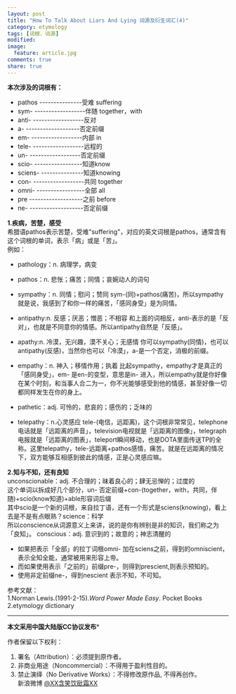 ```yaml
---
layout: post
title: "How To Talk About Liars And Lying 词源及衍生词汇(4)"
category: etymology
tags: [词根，词源]
modified:
image:
  feature: article.jpg
comments: true
share: true
---
```



**本次涉及的词根有：** 

- pathos  ---------------受难 suffering   
- sym- ------------------伴随 together，with
- anti- ------------------反对
- a- -------------------否定前缀 
- em- ------------------内部 in
- tele- ------------------远程的
- un-  ------------------否定前缀
- scio- -----------------知道know
- sciens- ---------------知道knowing
- con- ------------------共同 together
- omni- -----------------全部 all
- pre -------------------之前 before
- ne- -------------------否定前缀

**1.疾病，苦楚，感受**  
希腊语pathos表示苦楚，受难"suffering"，对应的英文词根是pathos，通常含有这个词根的单词，表示「病」或是「苦」。  
例如：  

- pathology：n. 病理学，病变
- pathos：n. 悲怅；痛苦；同情；哀婉动人的词句
- sympathy：n. 同情；慰问；赞同
sym-(同)+pathos(痛苦)，所以sympathy就是说，我感到了和你一样的痛苦，「感同身受」是为同情。

- antipathy:n. 反感；厌恶；憎恶；不相容
和上面的词相反，anti-表示的是「反对」，也就是不同意你的情感。所以antipathy自然是「反感」。

- apathy:n. 冷漠，无兴趣，漠不关心；无感情
你可以sympathy(同情)，也可以antipathy(反感)，当然你也可以「冷漠」，a-是一个否定，消极的前缀。

- empathy：n. 神入；移情作用；执着
比起sympathy，empathy才是真正的「感同身受」，em- 是en-的变型，意思是in- 进入，所以empathy就是你好像在某个时刻，和当事人合二为一，你不光能够感受到他的情感，甚至好像一切都同样发生在你的身上。

- pathetic：adj. 可怜的，悲哀的；感伤的；乏味的
- telepathy：n.心灵感应
tele-(电信，远距离)，这个词根非常常见，telephone电话就是「远距离的声音」，television电视就是「远距离的图像」，telegraph电报就是「远距离的图表」，teleport瞬间移动，也是DOTA里面传送TP的全称。这里telepathy，tele-远距离+pathos感情，痛苦。就是在远距离的情况下，双方能够互相感到彼此的情感，正是心灵感应嘛。

**2.知与不知，还有良知**  
unconscionable：adj. 不合理的；昧着良心的；肆无忌惮的；过度的  
这个单词以拆成好几个部分，un- 否定前缀+con-(together，with，共同，伴随)+scio(know知道)+able形容词后缀  
其中scio是一个新的词根，来自拉丁语，还有一个形式是sciens(knowing)，看上去是不是有点眼熟？science：科学  
所以conscience从词源意义上来讲，说的是你有辨别是非的知识，我们称之为「良知」。
conscious：adj. 意识到的；故意的；神志清醒的  

- 如果把表示「全部」的拉丁词根omni- 加在sciens之前，得到的omniscient，表示全知全能，通常被用来形容上帝。
- 而如果使用表示「之前的」前缀pre-，则得到prescient,则表示预知的。
- 使用非定前缀ne-，得到nescient 表示不知，不可知。



参考文献：  
1.Norman Lewis.(1991-2-15).*Word Power Made Easy*. Pocket Books  
2.etymology dictionary

********************************************

**本文采用中国大陆版CC协议发布***  
 
作者保留以下权利：  
1. 署名（Attribution）：必须提到原作者。  
2. 非商业用途（Noncommercial）：不得用于盈利性目的。  
3. 禁止演绎（No Derivative Works）：不得修改原作品, 不得再创作。   
新浪微博 [@XX含笑饮砒霜XX](http://weibo.com/smilingly1989)
